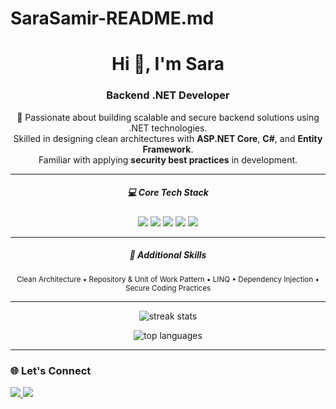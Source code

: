 # SaraSamir-README.md
<h1 align="center">Hi 👋, I'm Sara</h1>
<h3 align="center">Backend .NET Developer</h3>

<p align="center">
🚀 Passionate about building scalable and secure backend solutions using .NET technologies.<br/>
Skilled in designing clean architectures with <b>ASP.NET Core</b>, <b>C#</b>, and <b>Entity Framework</b>.<br/>
Familiar with applying <b>security best practices</b> in development.
</p>

---

<h5 align="center">💻 Core Tech Stack</h5>
<p align="center">
  <img src="https://img.shields.io/badge/C%23-239120?style=for-the-badge&logo=c-sharp&logoColor=white"/> 
  <img src="https://img.shields.io/badge/.NET-512BD4?style=for-the-badge&logo=dotnet&logoColor=white"/> 
  <img src="https://img.shields.io/badge/ASP.NET_Core-5C2D91?style=for-the-badge&logo=.net&logoColor=white"/> 
  <img src="https://img.shields.io/badge/Entity_Framework-512BD4?style=for-the-badge&logo=nuget&logoColor=white"/> 
  <img src="https://img.shields.io/badge/SQL_Server-CC2927?style=for-the-badge&logo=microsoft-sql-server&logoColor=white"/>
</p>


---

<h5 align="center">🔧 Additional Skills</h5>

<p align="center">
<sub>Clean Architecture • Repository & Unit of Work Pattern • LINQ • Dependency Injection • Secure Coding Practices</sub>
</p>


---


<p align="center">
  <img src="https://github-readme-streak-stats.herokuapp.com/?user=YourGitHubUsername&theme=tokyonight" alt="streak stats"/>
</p>
<p align="center">
  <img src="https://github-readme-stats.vercel.app/api/top-langs/?username=YourGitHubUsername&layout=compact&theme=tokyonight" alt="top languages"/>
</p>

---

### 🌐 Let's Connect
<p align="left">
  <a href="https://www.linkedin.com/in/sara-samir-elghazally?utm_source=share&utm_campaign=share_via&utm_content=profile&utm_medium=android_app" target="blank">
    <img src="https://img.shields.io/badge/LinkedIn-0A66C2?style=for-the-badge&logo=linkedin&logoColor=white"/>
  </a>
  <a href="mailto:sarasamir9202@gmail.com">
    <img src="https://img.shields.io/badge/Email-D14836?style=for-the-badge&logo=gmail&logoColor=white"/>
  </a>
</p>
